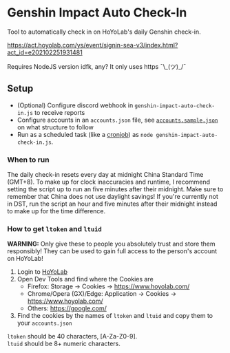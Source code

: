 # Genshin Impact Auto Check-In

Tool to automatically check in on HoYoLab's daily Genshin check-in.

https://act.hoyolab.com/ys/event/signin-sea-v3/index.html?act_id=e202102251931481

Requires NodeJS version idfk, any? It only uses https ¯\\\_(ツ)\_/¯

## Setup

- (Optional) Configure discord webhook in `genshin-impact-auto-check-in.js` to receive reports
- Configure accounts in an `accounts.json` file, see [`accounts.sample.json`](/accounts.sample.json) on what structure to follow
- Run as a scheduled task (like a [cronjob](https://crontab.guru/)) as `node genshin-impact-auto-check-in.js`.

### When to run

The daily check-in resets every day at midnight China Standard Time (GMT+8). To make up for clock inaccuracies and runtime, I recommend setting the script up to run an five minutes after their midnight. Make sure to remember that China does not use daylight savings! If you're currently not in DST, run the script an hour and five minutes after their midnight instead to make up for the time difference.

### How to get `ltoken` and `ltuid`

**WARNING:** Only give these to people you absolutely trust and store them responsibly! They can be used to gain full access to the person's account on HoYoLab!

1. Login to [HoYoLab](https://www.hoyolab.com/)
2. Open Dev Tools and find where the Cookies are
   - Firefox: Storage -> Cookies -> https://www.hoyolab.com/
   - Chrome/Opera (GX)/Edge: Application -> Cookies -> https://www.hoyolab.com/
   - Others: https://google.com/
3. Find the cookies by the names of `ltoken` and `ltuid` and copy them to your `accounts.json`

`ltoken` should be 40 characters, [A-Za-Z0-9].  
`ltuid` should be 8+ numeric characters.
